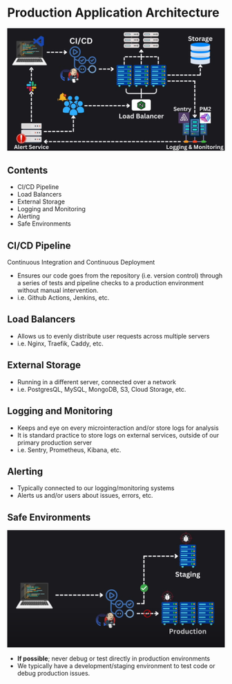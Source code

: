 # Production Application Architecture

![High level overview of an average system architecture](./docs/example.png)

## Contents

- CI/CD Pipeline
- Load Balancers
- External Storage
- Logging and Monitoring
- Alerting
- Safe Environments

## CI/CD Pipeline

Continuous Integration and Continuous Deployment

- Ensures our code goes from the repository (i.e. version control) through a series of tests and pipeline checks to a production environment without manual intervention.
- i.e. Github Actions, Jenkins, etc.

## Load Balancers

- Allows us to evenly distribute user requests across multiple servers
- i.e. Nginx, Traefik, Caddy, etc.

## External Storage

- Running in a different server, connected over a network
- i.e. PostgresQL, MySQL, MongoDB, S3, Cloud Storage, etc.

## Logging and Monitoring

- Keeps and eye on every microinteraction and/or store logs for analysis
- It is standard practice to store logs on external services, outside of our primary production server
- i.e. Sentry, Prometheus, Kibana, etc.

## Alerting

- Typically connected to our logging/monitoring systems
- Alerts us and/or users about issues, errors, etc.

## Safe Environments

![alt text](./docs/safe_envs.png)

- **If possible**; never debug or test directly in production environments
- We typically have a development/staging environment to test code or debug production issues.
